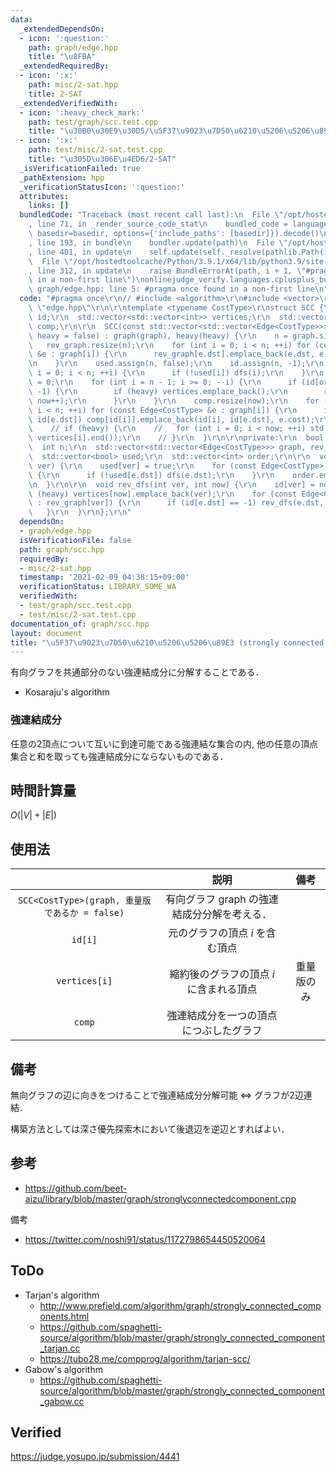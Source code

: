 ```yaml
---
data:
  _extendedDependsOn:
  - icon: ':question:'
    path: graph/edge.hpp
    title: "\u8FBA"
  _extendedRequiredBy:
  - icon: ':x:'
    path: misc/2-sat.hpp
    title: 2-SAT
  _extendedVerifiedWith:
  - icon: ':heavy_check_mark:'
    path: test/graph/scc.test.cpp
    title: "\u30B0\u30E9\u30D5/\u5F37\u9023\u7D50\u6210\u5206\u5206\u89E3"
  - icon: ':x:'
    path: test/misc/2-sat.test.cpp
    title: "\u305D\u306E\u4ED6/2-SAT"
  _isVerificationFailed: true
  _pathExtension: hpp
  _verificationStatusIcon: ':question:'
  attributes:
    links: []
  bundledCode: "Traceback (most recent call last):\n  File \"/opt/hostedtoolcache/Python/3.9.1/x64/lib/python3.9/site-packages/onlinejudge_verify/documentation/build.py\"\
    , line 71, in _render_source_code_stat\n    bundled_code = language.bundle(stat.path,\
    \ basedir=basedir, options={'include_paths': [basedir]}).decode()\n  File \"/opt/hostedtoolcache/Python/3.9.1/x64/lib/python3.9/site-packages/onlinejudge_verify/languages/cplusplus.py\"\
    , line 193, in bundle\n    bundler.update(path)\n  File \"/opt/hostedtoolcache/Python/3.9.1/x64/lib/python3.9/site-packages/onlinejudge_verify/languages/cplusplus_bundle.py\"\
    , line 401, in update\n    self.update(self._resolve(pathlib.Path(included), included_from=path))\n\
    \  File \"/opt/hostedtoolcache/Python/3.9.1/x64/lib/python3.9/site-packages/onlinejudge_verify/languages/cplusplus_bundle.py\"\
    , line 312, in update\n    raise BundleErrorAt(path, i + 1, \"#pragma once found\
    \ in a non-first line\")\nonlinejudge_verify.languages.cplusplus_bundle.BundleErrorAt:\
    \ graph/edge.hpp: line 5: #pragma once found in a non-first line\n"
  code: "#pragma once\r\n// #include <algorithm>\r\n#include <vector>\r\n#include\
    \ \"edge.hpp\"\r\n\r\ntemplate <typename CostType>\r\nstruct SCC {\r\n  std::vector<int>\
    \ id;\r\n  std::vector<std::vector<int>> vertices;\r\n  std::vector<std::vector<Edge<CostType>>>\
    \ comp;\r\n\r\n  SCC(const std::vector<std::vector<Edge<CostType>>> &graph, bool\
    \ heavy = false) : graph(graph), heavy(heavy) {\r\n    n = graph.size();\r\n \
    \   rev_graph.resize(n);\r\n    for (int i = 0; i < n; ++i) for (const Edge<CostType>\
    \ &e : graph[i]) {\r\n      rev_graph[e.dst].emplace_back(e.dst, e.src, e.cost);\r\
    \n    }\r\n    used.assign(n, false);\r\n    id.assign(n, -1);\r\n    for (int\
    \ i = 0; i < n; ++i) {\r\n      if (!used[i]) dfs(i);\r\n    }\r\n    int now\
    \ = 0;\r\n    for (int i = n - 1; i >= 0; --i) {\r\n      if (id[order[i]] ==\
    \ -1) {\r\n        if (heavy) vertices.emplace_back();\r\n        rev_dfs(order[i],\
    \ now++);\r\n      }\r\n    }\r\n    comp.resize(now);\r\n    for (int i = 0;\
    \ i < n; ++i) for (const Edge<CostType> &e : graph[i]) {\r\n      if (id[i] !=\
    \ id[e.dst]) comp[id[i]].emplace_back(id[i], id[e.dst], e.cost);\r\n    }\r\n\
    \    // if (heavy) {\r\n    //   for (int i = 0; i < now; ++i) std::sort(vertices[i].begin(),\
    \ vertices[i].end());\r\n    // }\r\n  }\r\n\r\nprivate:\r\n  bool heavy;\r\n\
    \  int n;\r\n  std::vector<std::vector<Edge<CostType>>> graph, rev_graph;\r\n\
    \  std::vector<bool> used;\r\n  std::vector<int> order;\r\n\r\n  void dfs(int\
    \ ver) {\r\n    used[ver] = true;\r\n    for (const Edge<CostType> &e : graph[ver])\
    \ {\r\n      if (!used[e.dst]) dfs(e.dst);\r\n    }\r\n    order.emplace_back(ver);\r\
    \n  }\r\n\r\n  void rev_dfs(int ver, int now) {\r\n    id[ver] = now;\r\n    if\
    \ (heavy) vertices[now].emplace_back(ver);\r\n    for (const Edge<CostType> &e\
    \ : rev_graph[ver]) {\r\n      if (id[e.dst] == -1) rev_dfs(e.dst, now);\r\n \
    \   }\r\n  }\r\n};\r\n"
  dependsOn:
  - graph/edge.hpp
  isVerificationFile: false
  path: graph/scc.hpp
  requiredBy:
  - misc/2-sat.hpp
  timestamp: '2021-02-09 04:38:15+09:00'
  verificationStatus: LIBRARY_SOME_WA
  verifiedWith:
  - test/graph/scc.test.cpp
  - test/misc/2-sat.test.cpp
documentation_of: graph/scc.hpp
layout: document
title: "\u5F37\u9023\u7D50\u6210\u5206\u5206\u89E3 (strongly connected components)"
---
```


有向グラフを共通部分のない強連結成分に分解することである．

- Kosaraju's algorithm


### 強連結成分

任意の2頂点について互いに到達可能である強連結な集合の内, 他の任意の頂点集合と和を取っても強連結成分にならないものである．


## 時間計算量

$O(\lvert V \rvert + \lvert E \rvert)$


## 使用法

||説明|備考|
|:--:|:--:|:--:|
|`SCC<CostType>(graph, 重量版であるか = false)`|有向グラフ $\mathrm{graph}$ の強連結成分分解を考える．||
|`id[i]`|元のグラフの頂点 $i$ を含む頂点||
|`vertices[i]`|縮約後のグラフの頂点 $i$ に含まれる頂点|重量版のみ|
|`comp`|強連結成分を一つの頂点につぶしたグラフ||


## 備考

無向グラフの辺に向きをつけることで強連結成分分解可能 $\Leftrightarrow$ グラフが2辺連結．

構築方法としては深さ優先探索木において後退辺を逆辺とすればよい．


## 参考

- https://github.com/beet-aizu/library/blob/master/graph/stronglyconnectedcomponent.cpp

備考
- https://twitter.com/noshi91/status/1172798654450520064


## ToDo

- Tarjan's algorithm
  - http://www.prefield.com/algorithm/graph/strongly_connected_components.html
  - https://github.com/spaghetti-source/algorithm/blob/master/graph/strongly_connected_component_tarjan.cc
  - https://tubo28.me/compprog/algorithm/tarjan-scc/
- Gabow's algorithm
  - https://github.com/spaghetti-source/algorithm/blob/master/graph/strongly_connected_component_gabow.cc


## Verified

https://judge.yosupo.jp/submission/4441
